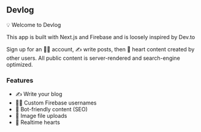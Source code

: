 ## Devlog

💡 Welcome to Devlog

This app is built with Next.js and Firebase and is loosely inspired by Dev.to

Sign up for an 👨‍🎤 account, ✍️ write posts, then 💖 heart content created by other users. All public content is server-rendered and search-engine optimized.

### Features

- ✍ Write your blog
- 👨‍🎤 Custom Firebase usernames
- 📰 Bot-friendly content (SEO)
- 📂 Image file uploads
- 💞 Realtime hearts




